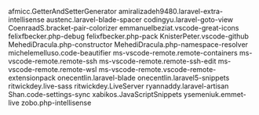 afmicc.GetterAndSetterGenerator
amiralizadeh9480.laravel-extra-intellisense
austenc.laravel-blade-spacer
codingyu.laravel-goto-view
CoenraadS.bracket-pair-colorizer
emmanuelbeziat.vscode-great-icons
felixfbecker.php-debug
felixfbecker.php-pack
KnisterPeter.vscode-github
MehediDracula.php-constructor
MehediDracula.php-namespace-resolver
michelemelluso.code-beautifier
ms-vscode-remote.remote-containers
ms-vscode-remote.remote-ssh
ms-vscode-remote.remote-ssh-edit
ms-vscode-remote.remote-wsl
ms-vscode-remote.vscode-remote-extensionpack
onecentlin.laravel-blade
onecentlin.laravel5-snippets
ritwickdey.live-sass
ritwickdey.LiveServer
ryannaddy.laravel-artisan
Shan.code-settings-sync
xabikos.JavaScriptSnippets
ysemeniuk.emmet-live
zobo.php-intellisense
